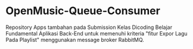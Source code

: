# OpenMusic-Queue-Consumer
Repository Apps tambahan pada Submission Kelas Dicoding Belajar Fundamental Aplikasi Back-End untuk memenuhi kriteria "fitur Expor Lagu Pada Playlist" menggunakan message broker RabbitMQ.
